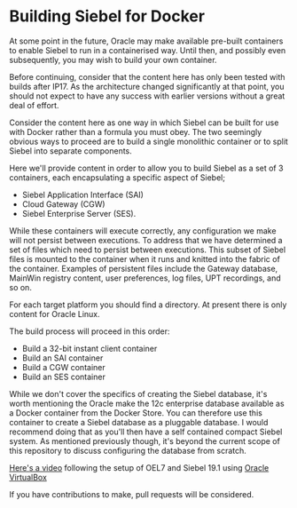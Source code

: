 # Building Siebel for Docker

At some point in the future, Oracle may make available pre-built containers to enable Siebel to run in a containerised way. Until then, and possibly even subsequently, you may wish to build your own container.

Before continuing, consider that the content here has only been tested with builds after IP17. As the architecture changed significantly at that point, you should not expect to have any success with earlier versions without a great deal of effort.

Consider the content here as one way in which Siebel can be built for use with Docker rather than a formula you must obey. The two seemingly obvious ways to proceed are to build a single monolithic container or to split Siebel into separate components.

Here we'll provide content in order to allow you to build Siebel as a set of 3 containers, each encapsulating a specific aspect of Siebel;

* Siebel Application Interface (SAI)
* Cloud Gateway (CGW)
* Siebel Enterprise Server (SES).

While these containers will execute correctly, any configuration we make will not persist between executions. To address that we have determined a set of files which need to persist between executions. This subset of Siebel files is mounted to the container when it runs and knitted into the fabric of the container. Examples of persistent files include the Gateway database, MainWin registry content, user preferences, log files, UPT recordings, and so on.

For each target platform you should find a directory. At present there is only content for Oracle Linux.

The build process will proceed in this order:

* Build a 32-bit instant client container
* Build an SAI container
* Build a CGW container
* Build an SES container

While we don't cover the specifics of creating the Siebel database, it's worth mentioning the Oracle make the 12c enterprise database available as a Docker container from the Docker Store. You can therefore use this container to create a Siebel database as a pluggable database. I would recommend doing that as you'll then have a self contained compact Siebel system. As mentioned previously though, it's beyond the current scope of this repository to discuss configuring the database from scratch.

[Here's a video](https://www.youtube.com/watch?v=MvETSsryqok&feature=youtu.be) following the setup of OEL7 and Siebel 19.1 using [Oracle VirtualBox](https://www.virtualbox.org/)

If you have contributions to make, pull requests will be considered.